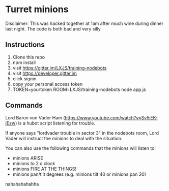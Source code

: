 # Turret minions

Disclaimer: This was hacked together at 1am after much wine during dinner last night. The code is both bad and very silly.

## Instructions

1. Clone this repo
2. npm install
3. visit https://gitter.im/LXJS/training-nodebots
4. visit https://developer.gitter.im
5. click signin
6. copy your personal access token
7. TOKEN=yourtoken ROOM=LXJS/training-nodebots node app.js

## Commands

Lord Baron von Vader Ham (https://www.youtube.com/watch?v=Sv5iEK-IEzw) is a hubot script listening for trouble.

If anyone says "lordvader trouble in sector 3" in the nodebots room, Lord Vader will instruct the minions to deal with the situation.

You can also use the following commands that the minions will listen to:
* minions ARISE
* minions to 2 o clock
* minions FIRE AT THE THINGS!
* minions pan/tilt degrees (e.g. minions tilt 40 or minions pan 20)

nahahahahahha